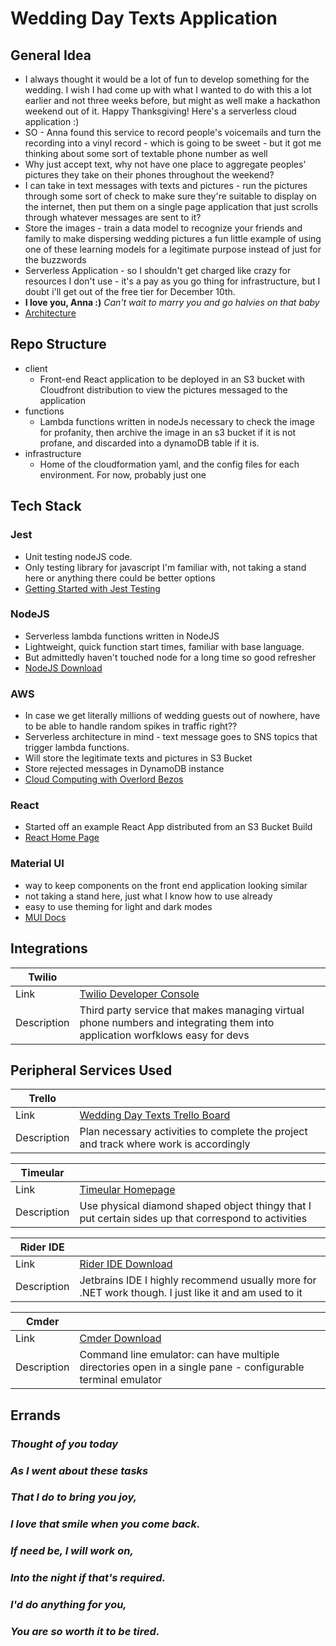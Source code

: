 # **Wedding Day Texts Application**

## **General Idea**
- I always thought it would be a lot of fun to develop something for the wedding. I wish I had come up with what
I wanted to do with this a lot earlier and not three weeks before, but might as well make a hackathon weekend out
of it. Happy Thanksgiving! Here's a serverless cloud application :)
- SO - Anna found this service to record people's voicemails and turn the recording into a vinyl record - which
is going to be sweet - but it got me thinking about some sort of textable phone number as well
- Why just accept text, why not have one place to aggregate peoples' pictures they take on their phones throughout 
the weekend?
- I can take in text messages with texts and pictures - run the pictures through some sort of check to
make sure they're suitable to display on the internet, then put them on a single page application that just
scrolls through whatever messages are sent to it?
- Store the images - train a data model to recognize your friends and family to make dispersing 
wedding pictures a fun little example of using one of these learning models for a legitimate purpose instead
of just for the buzzwords
- Serverless Application - so I shouldn't get charged like crazy for resources I don't use - it's a pay as you
go thing for infrastructure, but I doubt i'll get out of the free tier for December 10th.
- **I love you, Anna :)** _Can't wait to marry you and go halvies on that baby_
- [Architecture](./infrastructure/WeddingDayTexts.drawio.pdf)

## **Repo Structure**
- client
  - Front-end React application to be deployed in an S3 bucket with Cloudfront distribution
  to view the pictures messaged to the application
- functions
  - Lambda functions written in nodeJs necessary to check the  image for profanity, then archive 
  the image in an s3 bucket if it is not profane, and discarded into a dynamoDB table if it is.
- infrastructure
  - Home of the cloudformation yaml, and the config files for each environment. For now, probably just 
  one

## **Tech Stack**

### Jest
- Unit testing nodeJS code.
- Only testing library for javascript I'm familiar with, not taking a stand here or anything there could be
  better options
- [Getting Started with Jest Testing](https://jestjs.io/docs/getting-started)

### NodeJS
- Serverless lambda functions written in NodeJS
- Lightweight, quick function start times, familiar with base language.
- But admittedly haven't touched node for a long time so good refresher
- [NodeJS Download](https://nodejs.org/en/download/)

### AWS
- In case we get literally millions of wedding guests out of nowhere, have to be able
  to handle random spikes in traffic right??
- Serverless architecture in mind - text message goes to SNS topics that trigger lambda functions.
- Will store the legitimate texts and pictures in S3 Bucket
- Store rejected messages in DynamoDB instance
- [Cloud Computing with Overlord Bezos](https://aws.amazon.com/what-is-aws/?trk=be77f66f-da84-4f51-9483-df3858616660&sc_channel=ps&s_kwcid=AL!4422!10!71056092058919!71056537922248&s_kwcid=AL!4422!10!71056092058919!71056537922248&ef_id=2448221519321b9daf7f41954457af5c:G:s)

### React
- Started off an example React App distributed from an S3 Bucket Build
- [React Home Page](https://reactjs.org/)

### Material UI
- way to keep components on the front end application looking similar
- not taking a stand here, just what I know how to use already
- easy to use theming for light and dark modes
- [MUI Docs](https://mui.com/material-ui/getting-started/overview/)

## **Integrations**
| Twilio      ||
|-------------|--------------------------------------------|
| Link        | [Twilio Developer Console](https://console.twilio.com/) |
 | Description | Third party service that makes managing virtual phone numbers and integrating them into application worfklows easy for devs |

## **Peripheral Services Used**
| Trello      ||
|-------------|---------------------------------------------------------------------------------------|
| Link        | [Wedding Day Texts Trello Board](https://trello.com/b/cbLr16G8/wedding-day-texts)     |
| Description | Plan necessary activities to complete the project and track where work is accordingly |

| Timeular    ||
|-------------|---------------------------------------------------------------------------------------|
| Link        | [Timeular Homepage](https://timeular.com/)     |
| Description | Use physical diamond shaped object thingy that I put certain sides up that correspond to activities |

| Rider IDE   ||
|-------------|---------------------------------------------------------------------------------------|
| Link        | [Rider IDE Download](https://www.jetbrains.com/rider/download/#section=windows)     |
| Description | Jetbrains IDE I highly recommend usually more for .NET work though. I just like it and am used to it |

| Cmder       ||
|-------------|---------------------------------------------------------------------------------------|
| Link        | [Cmder Download](https://cmder.app/)     |
| Description | Command line emulator: can have multiple directories open in a single pane - configurable terminal emulator|


## Errands
### _Thought of you today_
### _As I went about these tasks_
### _That I do to bring you joy,_
### _I love that smile when you come back._
### _If need be, I will work on,_
### _Into the night if that's required._
### _I'd do anything for you,_
### _You are so worth it to be tired._

